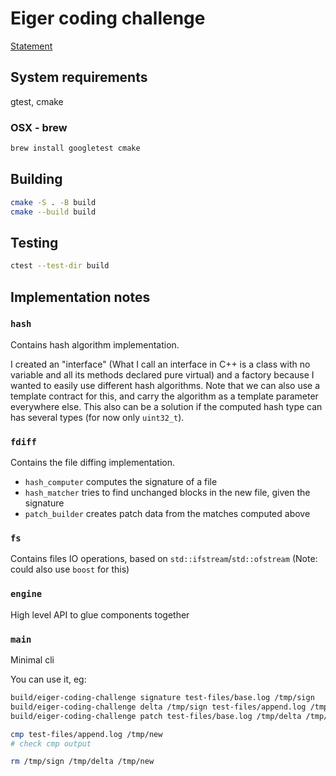 # Eiger coding challenge

[Statement](statement.md)

## System requirements

gtest, cmake

### OSX - brew

```bash
brew install googletest cmake
```

## Building

```bash
cmake -S . -B build
cmake --build build
```

## Testing

```bash
ctest --test-dir build
```

## Implementation notes

### `hash`

Contains hash algorithm implementation.

I created an "interface" (What I call an interface in C++ is a class with no variable and all its methods declared pure virtual) and a factory because I wanted to easily use different hash algorithms. Note that we can also use a template contract for this, and carry the algorithm as a template parameter everywhere else. This also can be a solution if the computed hash type can has several types (for now only `uint32_t`).

### `fdiff`

Contains the file diffing implementation.
- `hash_computer` computes the signature of a file
- `hash_matcher` tries to find unchanged blocks in the new file, given the signature
- `patch_builder` creates patch data from the matches computed above

### `fs`

Contains files IO operations, based on `std::ifstream`/`std::ofstream` (Note: could also use `boost` for this)

### `engine`

High level API to glue components together

### `main`

Minimal cli

You can use it, eg:
```bash
build/eiger-coding-challenge signature test-files/base.log /tmp/sign
build/eiger-coding-challenge delta /tmp/sign test-files/append.log /tmp/delta
build/eiger-coding-challenge patch test-files/base.log /tmp/delta /tmp/new

cmp test-files/append.log /tmp/new
# check cmp output

rm /tmp/sign /tmp/delta /tmp/new
```